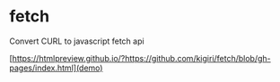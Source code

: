 # fetch
Convert CURL to javascript fetch api

[https://htmlpreview.github.io/?https://github.com/kigiri/fetch/blob/gh-pages/index.html](demo)
